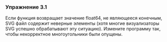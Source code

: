### Упражнение 3.1

Если функция возвращает значение float64, не являющееся конечным,
SVG файл содержит неверные элементы <polygon> 
(хотя многие визуализаторы SVG успешно обрабатывают эту ситуацию).
Измените программу так, чтобы некорректное многоугольники были опущены.
